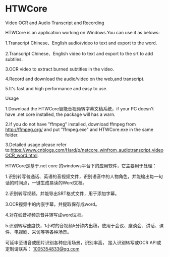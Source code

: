 # HTWCore
Video OCR and Audio Transcript and Recording


HTWCore is an application working on Windows.You can use it  as belows:

1.Transcript Chinese、English audio/video to text and export to the word.

2.Transcript Chinese、English video to text and export to the srt to add subtiles.

3.OCR video to extract burned subtitles in the video.

4.Record and download the audio/video on the web,and transcript.

5.It's fast and high performance and easy to use.

Usage

1.Download the HTWCore智能音视频转字幕文稿系统，if your PC doesn't have .net core installed, the package will has a warn.

2.If you do not have "ffmpeg" installed, download ffmpeg from http://ffmpeg.org/ and put "ffmpeg.exe" and HTWCore.exe in the same folder.

3.Detailed usage please refer to:https://www.cnblogs.com/Hard/p/netcore_winfrom_audiotranscript_videoOCR_word.html.








HTWCore是基于.net core 的windows平台下的应用软件，它主要用于处理：

1.识别转写普通话、英语的音视频文件，识别语音中的人物角色，并能输出每一句话的时间点，一键生成易读的Word文档。

2.识别转写视频，并能导出SRT格式文件，用于添加字幕。

3.OCR视频中的内嵌字幕，并提取保存成word。

4.对在线音视频录音并转写成word文档。

5.识别转写速度快，1小时的音视频5分钟内出稿，使用于会议、座谈会、讲话、课件、电视剧、采访等等各种场景。







可延申至语音或图片识别各种应用场景，识别率高， 接入识别转写或OCR API或定制请联系：
1005354833@qq.com

